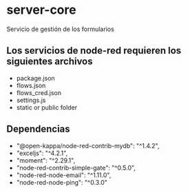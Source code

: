 # server-core

Servicio de gestión de los formularios

## Los servicios de node-red requieren los siguientes archivos

- package.json
- flows.json
- flows_cred.json
- settings.js
- static or public folder

## Dependencias

- "@open-kappa/node-red-contrib-mydb": "^1.4.2",
- "exceljs": "^4.2.1",
- "moment": "^2.29.1",
- "node-red-contrib-simple-gate": "^0.5.0",
- "node-red-node-email": "^1.11.0",
- "node-red-node-ping": "^0.3.0"
